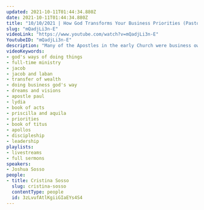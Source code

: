 ```yaml
---
updated: 2021-10-11T01:44:34.880Z
date: 2021-10-11T01:44:34.880Z
title: "10/10/2021 | How God Transforms Your Business Priorities (Pastor Cristina Sosso)"
slug: "mQadjLi3n-E"
videoLink: "https://www.youtube.com/watch?v=mQadjLi3n-E"
YoutubeID: "mQadjLi3n-E"
description: "Many of the Apostles in the early Church were business owners. After being called by God they didn't close their business to go into \"full-time ministry\". However their priorities did get refocused to where the purpose of their business was also to fulfill the Great Commission. Jesus became incorporated into their business. This is how it should be for us in the Transfer of Wealth Influence and Affluence. God will give the vision and He will set the priorities! This sermon was delivered by Pastor Cristina Sosso at Freedom Fellowship Church International on October 10, 2021."
videoKeywords:
- god's ways of doing things
- full-time ministry
- jacob
- jacob and laban
- transfer of wealth
- doing business god's way
- dreams and visions
- apostle paul
- lydia
- book of acts
- priscilla and aquila
- priorities
- book of titus
- apollos
- discipleship
- leadership
playlists:
- livestreams
- full sermons
speakers:
- Joshua Sosso
people:
- title: Cristina Sosso
  slug: cristina-sosso
  contentType: people
  id: 3zLvufAtlKgiiGIaEYs4S4
---
```


